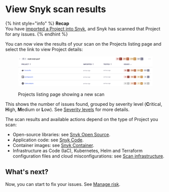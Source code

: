 # View Snyk scan results

{% hint style="info" %}
**Recap**\
You have [imported a Project into Snyk](import-a-project.md), and Snyk has scanned that Project for any issues.
{% endhint %}

You can now view the results of your scan on the Projects listing page and select the link to view Project details:

<figure><img src="../../.gitbook/assets/Screenshot 2023-01-23 at 15.24.15.png" alt="Projects listing page showing a new scan"><figcaption><p>Projects listing page showing a new scan</p></figcaption></figure>

This shows the number of issues found, grouped by severity level (**C**ritical, **H**igh, **M**edium or **L**ow). See [Severity levels](../../manage-risk/prioritize-your-issues/severity-levels.md) for more details.

The scan results and available actions depend on the type of Project you scan:

* Open-source libraries: see [Snyk Open Source](broken-reference).
* Application code: see [Snyk Code](../../scan-with-snyk/snyk-code/).
* Container images: see [Snyk Container](../../scan-with-snyk/snyk-container/scan-container-images.md).
* Infrastructure as Code (IaC), Kubernetes, Helm and Terraform configuration files and cloud misconfigurations: see [Scan infrastructure](../../scan-with-snyk/snyk-iac/).

## **What's next?**

Now, you can start to fix your issues. See [Manage risk](../../manage-risk/).
